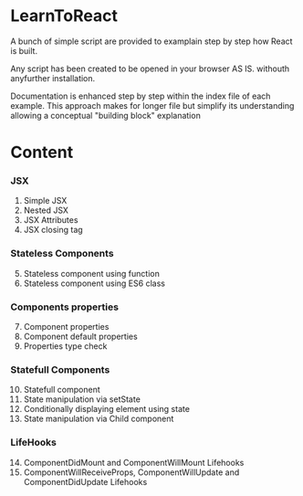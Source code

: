 # LearnToReact

A bunch of simple script are provided to examplain step by step how React is built.

Any script has been created to be opened in your browser AS IS. withouth anyfurther installation.

Documentation is enhanced step by step within the index file of each example.
This approach makes for longer file but simplify its understanding allowing  a conceptual "building block" explanation 

# Content

### JSX

1. Simple JSX
2. Nested JSX
3. JSX Attributes
4. JSX closing tag

### Stateless Components

5. Stateless component using function
6. Stateless component using ES6 class 

### Components properties 

7. Component properties
8. Component default properties
9. Properties type check

### Statefull Components

10. Statefull component 
11. State manipulation via setState 
12. Conditionally displaying element using state
13. State manipulation via Child component

### LifeHooks

14. ComponentDidMount and ComponentWillMount Lifehooks
15. ComponentWillReceiveProps, ComponentWillUpdate and ComponentDidUpdate Lifehooks